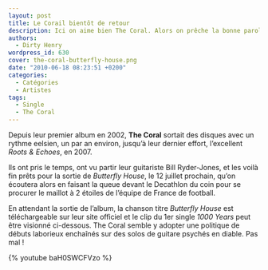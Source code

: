 ```yaml
---
layout: post
title: Le Corail bientôt de retour
description: Ici on aime bien The Coral. Alors on prêche la bonne parole…
authors:
  - Dirty Henry
wordpress_id: 630
cover: the-coral-butterfly-house.png
date: "2010-06-18 08:23:51 +0200"
categories:
  - Catégories
  - Artistes
tags:
  - Single
  - The Coral
---
```


Depuis leur premier album en 2002, **The Coral** sortait des disques avec un
rythme eelsien, un par an environ, jusqu’à leur dernier effort, l’excellent
_Roots & Echoes_, en 2007.

Ils ont pris le temps, ont vu partir leur guitariste Bill Ryder-Jones, et les
voilà fin prêts pour la sortie de _Butterfly House_, le 12 juillet prochain,
qu’on écoutera alors en faisant la queue devant le Decathlon du coin pour se
procurer le maillot à 2 étoiles de l’équipe de France de football.

En attendant la sortie de l’album, la chanson titre _Butterfly House_ est
téléchargeable sur leur site officiel et le clip du 1er single _1000 Years_ peut
être visionné ci-dessous. The Coral semble y adopter une politique de débuts
laborieux enchaînés sur des solos de guitare psychés en diable. Pas mal !

{% youtube baH0SWCFVzo %}
